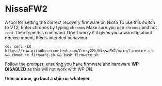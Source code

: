 # NissaFW2
A tool for setting the correct recovery firmware on Nissa
To use this switch to VT2, Enter chronos by typing `chronos` 
Make sure you use `chronos` and not `root`
Then type this command. 
Don't worry if it gives you a warning about noexec mount, this is intended behaviour 

`cd; curl -LO https://raw.githubusercontent.com/Cruzy22k/NissaFW2/main/firmware.sh && chmod +x firmware.sh && bash firmware.sh`

Follow the prompts, ensuring you have firmware and hardware **WP** **DISABLED** as this will not work with WP ON.


**then ur done, go boot a shim or whatever**
